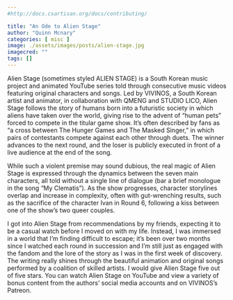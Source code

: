 ```yaml
---
#http://docs.csartisan.org/docs/contributing/

title: "An Ode to Alien Stage"
author: "Quinn Mcnary"
categories: [ misc ]
image: ./assets/images/posts/alien-stage.jpg
imagecred: ""
tags: []
---
```

Alien Stage (sometimes styled ALIEN STAGE) is a South Korean music project and animated YouTube series told through consecutive music videos featuring original characters and songs. Led by VIVINOS, a South Korean artist and animator, in collaboration with QMENG and STUDIO LICO, Alien Stage follows the story of humans born into a futuristic society in which aliens have taken over the world, giving rise to the advent of “human pets” forced to compete in the titular game show. It’s often described by fans as “a cross between The Hunger Games and The Masked Singer,” in which pairs of contestants compete against each other through duets. The winner advances to the next round, and the loser is publicly executed in front of a live audience at the end of the song.

While such a violent premise may sound dubious, the real magic of Alien Stage is expressed through the dynamics between the seven main characters, all told without a single line of dialogue (bar a brief monologue in the song “My Clematis”). As the show progresses, character storylines overlap and increase in complexity, often with gut-wrenching results, such as the sacrifice of the character Ivan in Round 6, following a kiss between one of the show’s two queer couples.

I got into Alien Stage from recommendations by my friends, expecting it to be a casual watch before I moved on with my life. Instead, I was immersed in a world that I’m finding difficult to escape; it’s been over two months since I watched each round in succession and I’m still just as engaged with the fandom and the lore of the story as I was in the first week of discovery. The writing really shines through the beautiful animation and original songs performed by a coalition of skilled artists. I would give Alien Stage five out of five stars. You can watch Alien Stage on YouTube and view a variety of bonus content from the authors’ social media accounts and on VIVINOS’s Patreon.
